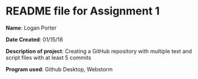 # README file for Assignment 1

**Name**: Logan Porter

**Date Created**: 01/15/18

**Description of project**: Creating a GitHub repository with multiple text and script files with at least 5 commits

**Program used**: Github Desktop, Webstorm
